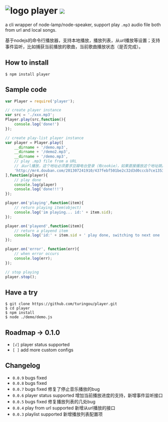 # ![logo](http://ww2.sinaimg.cn/large/61ff0de3gw1e6xuxefgj1j200u00ugld.jpg) player ![](https://badge.fury.io/js/player.png)

a cli wrapper of node-lamp/node-speaker, support play `.mp3` audio file both from url and local songs. 

基于nodejs的命令行播放器，支持本地播放，播放列表，从url播放等设置；支持事件监听，比如捕获当前播放的歌曲，当前歌曲播放状态（是否完成）。

## How to install

````
$ npm install player
````

## Sample code

````javascript
var Player = require('player');

// create player instance
var src = './xxx.mp3';
Player.play(src,function(){
    console.log('done!')
});

// create play-list player instance
var player = Player.play([
    __dirname + '/demo.mp3',
    __dirname + '/demo2.mp3',
    __dirname + '/demo.mp3',
    // play .mp3 file from a URL
    // 从url播放，这个地址必须要求豆瓣电台登录（有cookie），如果直接播放这个地址跳出说明返回失败，请先在web版豆瓣电台上登录。然后执行demo
    'http://mr4.douban.com/201307241910/437febf501be2c32d3d0cccb7ce1353d/view/song/small/p1949332.mp3'
],function(player){
    // play done
    console.log(player)
    console.log('done!!!')
});

player.on('playing',function(item){
    // return playing item(object)
    console.log('im playing... id:' + item.sid);
});

player.on('playend',function(item){
    // return a playend item
    console.log('id:' + item.sid + ' play done, switching to next one ...');
});

player.on('error', function(err){
    // when error occurs
    console.log(err);
});

// stop playing
player.stop();
````

## Have a try

````
$ git clone https://github.com/turingou/player.git
$ cd player
$ npm install
$ node ./demo/demo.js
````

## Roadmap -> 0.1.0

- `[√]` player status supported
- `[ ]` add more custom configs

## Changelog

- `0.0.9` bugs fixed 
- `0.0.8` bugs fixed 
- `0.0.7` bugs fixed 修复了停止音乐播放的bug
- `0.0.6` player status supported 增加当前播放进度的支持，新增事件监听接口
- `0.0.5` bugs fixed 修复播放列表的几处bug
- `0.0.4` play from url supported 新增从url播放的接口
- `0.0.3` playlist supported 新增播放列表配置项